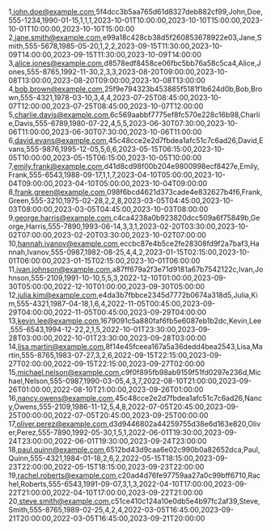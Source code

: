 1,john.doe@example.com,5f4dcc3b5aa765d61d8327deb882cf99,John,Doe,555-1234,1990-01-15,1,1,1,2023-10-01T10:00:00,2023-10-10T15:00:00,2023-10-01T10:00:00,2023-10-10T15:00:00
2,jane.smith@example.com,e99a18c428cb38d5f260853678922e03,Jane,Smith,555-5678,1985-05-20,1,2,2,2023-09-15T11:30:00,2023-10-09T14:00:00,2023-09-15T11:30:00,2023-10-09T14:00:00
3,alice.jones@example.com,d8578edf8458ce06fbc5bb76a58c5ca4,Alice,Jones,555-8765,1992-11-30,2,3,3,2023-08-20T09:00:00,2023-10-08T13:00:00,2023-08-20T09:00:00,2023-10-08T13:00:00
4,bob.brown@example.com,25f9e794323b453885f5181f1b624d0b,Bob,Brown,555-4321,1978-03-10,3,4,4,2023-07-25T08:45:00,2023-10-07T12:00:00,2023-07-25T08:45:00,2023-10-07T12:00:00
5,charlie.davis@example.com,6c569aabbf7775ef8fc570e228c16b98,Charlie,Davis,555-6789,1980-07-22,4,5,5,2023-06-30T07:30:00,2023-10-06T11:00:00,2023-06-30T07:30:00,2023-10-06T11:00:00
6,david.evans@example.com,45c48cce2e2d7fbdea1afc51c7c6ad26,David,Evans,555-9876,1995-12-05,5,6,6,2023-05-15T06:15:00,2023-10-05T10:00:00,2023-05-15T06:15:00,2023-10-05T10:00:00
7,emily.frank@example.com,d41d8cd98f00b204e9800998ecf8427e,Emily,Frank,555-6543,1988-09-17,1,1,7,2023-04-10T05:00:00,2023-10-04T09:00:00,2023-04-10T05:00:00,2023-10-04T09:00:00
8,frank.green@example.com,098f6bcd4621d373cade4e832627b4f6,Frank,Green,555-3210,1975-02-28,2,2,8,2023-03-05T04:45:00,2023-10-03T08:00:00,2023-03-05T04:45:00,2023-10-03T08:00:00
9,george.harris@example.com,c4ca4238a0b923820dcc509a6f75849b,George,Harris,555-7890,1993-06-14,3,3,1,2023-02-20T03:30:00,2023-10-02T07:00:00,2023-02-20T03:30:00,2023-10-02T07:00:00
10,hannah.ivanov@example.com,eccbc87e4b5ce2fe28308fd9f2a7baf3,Hannah,Ivanov,555-0987,1982-08-25,4,4,2,2023-01-15T02:15:00,2023-10-01T06:00:00,2023-01-15T02:15:00,2023-10-01T06:00:00
11,ivan.johnson@example.com,a87ff679a2f3e71d9181a67b7542122c,Ivan,Johnson,555-2109,1991-10-10,5,5,3,2022-12-10T01:00:00,2023-09-30T05:00:00,2022-12-10T01:00:00,2023-09-30T05:00:00
12,julia.kim@example.com,e4da3b7fbbce2345d7772b0674a318d5,Julia,Kim,555-4321,1987-04-18,1,6,4,2022-11-05T00:45:00,2023-09-29T04:00:00,2022-11-05T00:45:00,2023-09-29T04:00:00
13,kevin.lee@example.com,1679091c5a880faf6fb5e6087eb1b2dc,Kevin,Lee,555-6543,1994-12-22,2,1,5,2022-10-01T23:30:00,2023-09-28T03:00:00,2022-10-01T23:30:00,2023-09-28T03:00:00
14,lisa.martin@example.com,8f14e45fceea167a5a36dedd4bea2543,Lisa,Martin,555-8765,1983-07-27,3,2,6,2022-09-15T22:15:00,2023-09-27T02:00:00,2022-09-15T22:15:00,2023-09-27T02:00:00
15,michael.nelson@example.com,c9f0f895fb98ab9159f51fd0297e236d,Michael,Nelson,555-0987,1990-03-05,4,3,7,2022-08-10T21:00:00,2023-09-26T01:00:00,2022-08-10T21:00:00,2023-09-26T01:00:00
16,nancy.owens@example.com,45c48cce2e2d7fbdea1afc51c7c6ad26,Nancy,Owens,555-2109,1986-11-12,5,4,8,2022-07-05T20:45:00,2023-09-25T00:00:00,2022-07-05T20:45:00,2023-09-25T00:00:00
17,oliver.perez@example.com,d3d9446802a44259755d38e6d163e820,Oliver,Perez,555-7890,1992-05-30,1,5,1,2022-06-01T19:30:00,2023-09-24T23:00:00,2022-06-01T19:30:00,2023-09-24T23:00:00
18,paul.quinn@example.com,6512bd43d9caa6e02c990b0a82652dca,Paul,Quinn,555-4321,1984-01-18,2,6,2,2022-05-15T18:15:00,2023-09-23T22:00:00,2022-05-15T18:15:00,2023-09-23T22:00:00
19,rachel.roberts@example.com,c20ad4d76fe97759aa27a0c99bff6710,Rachel,Roberts,555-6543,1991-09-07,3,1,3,2022-04-10T17:00:00,2023-09-22T21:00:00,2022-04-10T17:00:00,2023-09-22T21:00:00
20,steve.smith@example.com,c51ce410c124a10e0db5e4b97fc2af39,Steve,Smith,555-8765,1989-02-25,4,2,4,2022-03-05T16:45:00,2023-09-21T20:00:00,2022-03-05T16:45:00,2023-09-21T20:00:00
